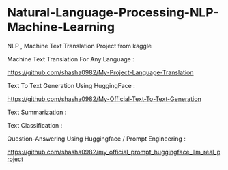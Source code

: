 # Natural-Language-Processing-NLP-Machine-Learning
NLP , Machine Text Translation Project from kaggle


Machine Text Translation For Any Language : 

https://github.com/shasha0982/My-Project-Language-Translation

Text To Text Generation Using HuggingFace :

https://github.com/shasha0982/My-Official-Text-To-Text-Generation


Text Summarization :



Text Classification :


Question-Answering Using Huggingface / Prompt Engineering : 

https://github.com/shasha0982/my_official_prompt_huggingface_llm_real_project




